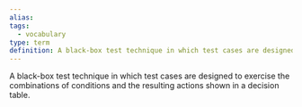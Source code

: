 ```yaml
---
alias: 
tags:
  - vocabulary
type: term
definition: A black-box test technique in which test cases are designed to exercise the combinations of conditions and the resulting actions shown in a decision table.
---
```


A black-box test technique in which test cases are designed to exercise the combinations of conditions and the resulting actions shown in a decision table.
